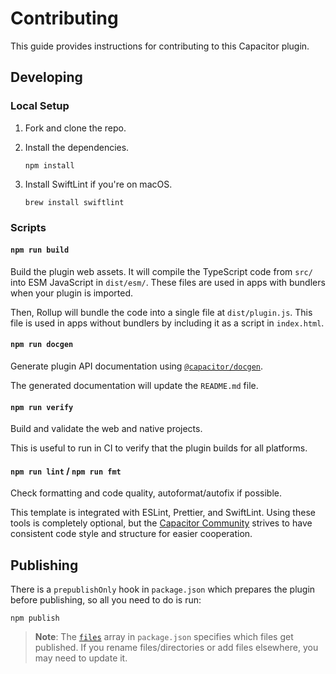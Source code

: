 # Contributing

This guide provides instructions for contributing to this Capacitor plugin.

## Developing

### Local Setup

1. Fork and clone the repo.
2. Install the dependencies.

    ```shell
    npm install
    ```

3. Install SwiftLint if you're on macOS.

    ```shell
    brew install swiftlint
    ```

### Scripts

#### `npm run build`

Build the plugin web assets.
It will compile the TypeScript code from `src/` into ESM JavaScript in `dist/esm/`. These files are used in apps with
bundlers when your plugin is imported.

Then, Rollup will bundle the code into a single file at `dist/plugin.js`. This file is used in apps without bundlers by
including it as a script in `index.html`.

#### `npm run docgen`

Generate plugin API documentation using [`@capacitor/docgen`](https://github.com/ionic-team/capacitor-docgen).

The generated documentation will update the `README.md` file.

#### `npm run verify`

Build and validate the web and native projects.

This is useful to run in CI to verify that the plugin builds for all platforms.

#### `npm run lint` / `npm run fmt`

Check formatting and code quality, autoformat/autofix if possible.

This template is integrated with ESLint, Prettier, and SwiftLint. Using these tools is completely optional, but
the [Capacitor Community](https://github.com/capacitor-community/) strives to have consistent code style and structure
for easier cooperation.

## Publishing

There is a `prepublishOnly` hook in `package.json` which prepares the plugin before publishing, so all you need to do is
run:

```shell
npm publish
```

> **Note**: The [`files`](https://docs.npmjs.com/cli/v7/configuring-npm/package-json#files) array in `package.json`
> specifies which files get published. If you rename files/directories or add files elsewhere, you may need to update
> it.
